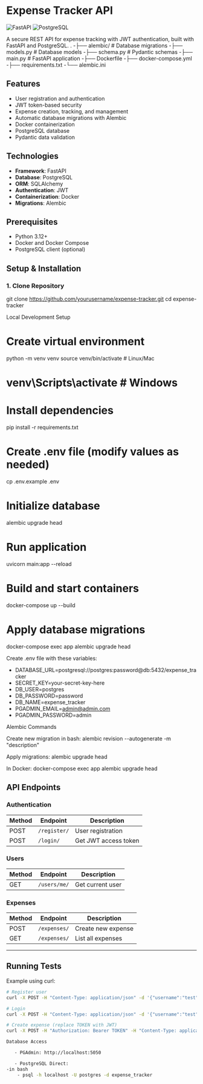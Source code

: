 # Expense Tracker API

![FastAPI](https://img.shields.io/badge/FastAPI-005571?style=for-the-badge&logo=fastapi)
![PostgreSQL](https://img.shields.io/badge/PostgreSQL-316192?style=for-the-badge&logo=postgresql&logoColor=white)

A secure REST API for expense tracking with JWT authentication, built with FastAPI and PostgreSQL.
.
-├── alembic/       # Database migrations
-├── models.py         # Database models
-├── schema.py         # Pydantic schemas
-├── main.py           # FastAPI application
-├── Dockerfile
-├── docker-compose.yml
-├── requirements.txt
-└── alembic.ini    

## Features

- User registration and authentication
- JWT token-based security
- Expense creation, tracking, and management
- Automatic database migrations with Alembic
- Docker containerization
- PostgreSQL database
- Pydantic data validation

## Technologies

- **Framework**: FastAPI
- **Database**: PostgreSQL
- **ORM**: SQLAlchemy
- **Authentication**: JWT
- **Containerization**: Docker
- **Migrations**: Alembic

## Prerequisites

- Python 3.12+
- Docker and Docker Compose
- PostgreSQL client (optional)

## Setup & Installation

### 1. Clone Repository
git clone https://github.com/yourusername/expense-tracker.git
cd expense-tracker


Local Development Setup
# Create virtual environment
python -m venv venv
source venv/bin/activate  # Linux/Mac
# venv\Scripts\activate  # Windows

# Install dependencies
pip install -r requirements.txt

# Create .env file (modify values as needed)
cp .env.example .env

# Initialize database
alembic upgrade head

# Run application
uvicorn main:app --reload

# Build and start containers
docker-compose up --build

# Apply database migrations
docker-compose exec app alembic upgrade head

Create .env file with these variables:

- DATABASE_URL=postgresql://postgres:password@db:5432/expense_tracker
- SECRET_KEY=your-secret-key-here
- DB_USER=postgres
- DB_PASSWORD=password
- DB_NAME=expense_tracker
- PGADMIN_EMAIL=admin@admin.com
- PGADMIN_PASSWORD=admin

Alembic Commands

Create new migration in bash:
alembic revision --autogenerate -m "description"

Apply migrations:
alembic upgrade head

In Docker:
docker-compose exec app alembic upgrade head

## API Endpoints

### Authentication
| Method | Endpoint    | Description          |
|--------|-------------|----------------------|
| POST   | `/register/` | User registration    |
| POST   | `/login/`    | Get JWT access token |

### Users
| Method | Endpoint       | Description          |
|--------|----------------|----------------------|
| GET    | `/users/me/`   | Get current user     |

### Expenses
| Method | Endpoint       | Description          |
|--------|----------------|----------------------|
| POST   | `/expenses/`   | Create new expense   |
| GET    | `/expenses/`   | List all expenses    |

---

## Running Tests

Example using curl:
```bash
# Register user
curl -X POST -H "Content-Type: application/json" -d '{"username":"test","email":"test@example.com","password":"testpass"}' http://localhost:8000/register/

# Login
curl -X POST -H "Content-Type: application/json" -d '{"username":"test","password":"testpass"}' http://localhost:8000/login/

# Create expense (replace TOKEN with JWT)
curl -X POST -H "Authorization: Bearer TOKEN" -H "Content-Type: application/json" -d '{"description":"Groceries","amount":75.50,"category":"food","expense_date":"2023-08-15T12:00:00"}' http://localhost:8000/expenses/

Database Access

   - PGAdmin: http://localhost:5050

   - PostgreSQL Direct:
-in bash
    - psql -h localhost -U postgres -d expense_tracker

